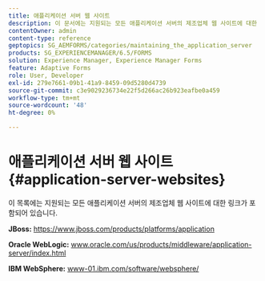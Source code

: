 ```yaml
---
title: 애플리케이션 서버 웹 사이트
description: 이 문서에는 지원되는 모든 애플리케이션 서버의 제조업체 웹 사이트에 대한 링크가 포함되어 있습니다.
contentOwner: admin
content-type: reference
geptopics: SG_AEMFORMS/categories/maintaining_the_application_server
products: SG_EXPERIENCEMANAGER/6.5/FORMS
solution: Experience Manager, Experience Manager Forms
feature: Adaptive Forms
role: User, Developer
exl-id: 279e7661-09b1-41a9-8459-09d5280d4739
source-git-commit: c3e9029236734e22f5d266ac26b923eafbe0a459
workflow-type: tm+mt
source-wordcount: '48'
ht-degree: 0%

---
```


# 애플리케이션 서버 웹 사이트 {#application-server-websites}

이 목록에는 지원되는 모든 애플리케이션 서버의 제조업체 웹 사이트에 대한 링크가 포함되어 있습니다.

**JBoss:** https://www.jboss.com/products/platforms/application

**Oracle WebLogic:** www.oracle.com/us/products/middleware/application-server/index.html

**IBM WebSphere:** www-01.ibm.com/software/websphere/

